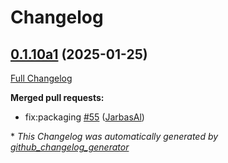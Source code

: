 # Changelog

## [0.1.10a1](https://github.com/OpenVoiceOS/ovos-skill-personal/tree/0.1.10a1) (2025-01-25)

[Full Changelog](https://github.com/OpenVoiceOS/ovos-skill-personal/compare/0.1.9...0.1.10a1)

**Merged pull requests:**

- fix:packaging [\#55](https://github.com/OpenVoiceOS/ovos-skill-personal/pull/55) ([JarbasAl](https://github.com/JarbasAl))



\* *This Changelog was automatically generated by [github_changelog_generator](https://github.com/github-changelog-generator/github-changelog-generator)*
